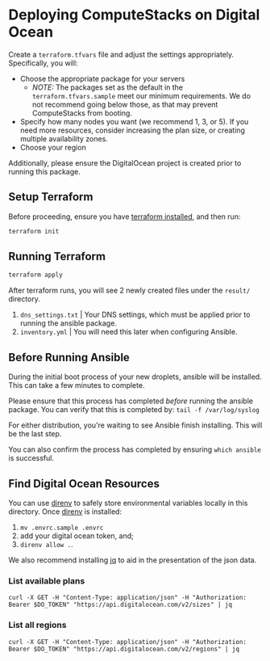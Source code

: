 # Deploying ComputeStacks on Digital Ocean

Create a `terraform.tfvars` file and adjust the settings appropriately. Specifically, you will:

* Choose the appropriate package for your servers
  * _NOTE:_ The packages set as the default in the `terraform.tfvars.sample` meet our minimum requirements. We do not recommend going below those, as that may prevent ComputeStacks from booting.
* Specify how many nodes you want (we recommend 1, 3, or 5). If you need more resources, consider increasing the plan size, or creating multiple availability zones.
* Choose your region

Additionally, please ensure the DigitalOcean project is created prior to running this package.

## Setup Terraform

Before proceeding, ensure you have [terraform installed](https://learn.hashicorp.com/tutorials/terraform/install-cli), and then run:

```bash
terraform init
```

## Running Terraform

```bash
terraform apply
```

After terraform runs, you will see 2 newly created files under the `result/` directory.

1. `dns_settings.txt` | Your DNS settings, which must be applied prior to running the ansible package.
2. `inventory.yml` | You will need this later when configuring Ansible.

## Before Running Ansible

During the initial boot process of your new droplets, ansible will be installed. This can take a few minutes to complete. 

Please ensure that this process has completed _before_ running the ansible package. You can verify that this is completed by: `tail -f /var/log/syslog`

For either distribution, you're waiting to see Ansible finish installing. This will be the last step.

You can also confirm the process has completed by ensuring `which ansible` is successful.

## Find Digital Ocean Resources

You can use [direnv](https://direnv.net/) to safely store environmental variables locally in this directory.
Once [direnv](https://direnv.net/) is installed:

  1) `mv .envrc.sample .envrc`
  2) add your digital ocean token, and;
  3) `direnv allow .`.

We also recommend installing [jq](https://stedolan.github.io/jq/) to aid in the presentation of the json data.

### List available plans

```
curl -X GET -H "Content-Type: application/json" -H "Authorization: Bearer $DO_TOKEN" "https://api.digitalocean.com/v2/sizes" | jq
```

### List all regions

```
curl -X GET -H "Content-Type: application/json" -H "Authorization: Bearer $DO_TOKEN" "https://api.digitalocean.com/v2/regions" | jq
```
